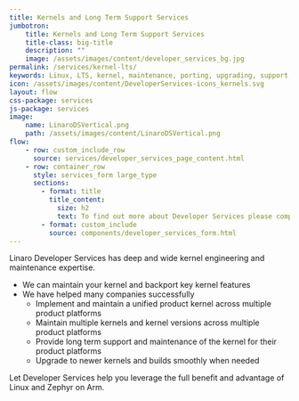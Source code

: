 ```yaml
---
title: Kernels and Long Term Support Services
jumbotron:
    title: Kernels and Long Term Support Services
    title-class: big-title
    description: ""
    image: /assets/images/content/developer_services_bg.jpg
permalink: /services/kernel-lts/
keywords: Linux, LTS, kernel, maintenance, porting, upgrading, support, Zephyr
icon: /assets/images/content/DeveloperServices-icons_kernels.svg
layout: flow
css-package: services
js-package: services
image:
    name: LinaroDSVertical.png
    path: /assets/images/content/LinaroDSVertical.png
flow:
    - row: custom_include_row
      source: services/developer_services_page_content.html
    - row: container_row
      style: services_form large_type
      sections:
        - format: title
          title_content:
            size: h2
            text: To find out more about Developer Services please complete this form
        - format: custom_include
          source: components/developer_services_form.html
---
```

Linaro Developer Services has deep and wide kernel engineering and maintenance expertise.

- We can maintain your kernel and backport key kernel features
- We have helped many companies successfully
  - Implement and maintain a unified product kernel across multiple product platforms
  - Maintain multiple kernels and kernel versions across multiple product platforms
  - Provide long term support and maintenance of the kernel for their product platforms
  - Upgrade to newer kernels and builds smoothly when needed

Let Developer Services help you leverage the full benefit and advantage of Linux and Zephyr on Arm.
